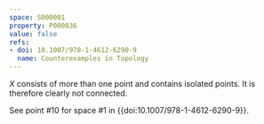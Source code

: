 ```yaml
---
space: S000001
property: P000036
value: false
refs:
- doi: 10.1007/978-1-4612-6290-9
  name: Counterexamples in Topology
---
```


$X$ consists of more than one point and contains isolated points.  It is therefore clearly not connected.

See point #10 for space #1 in {{doi:10.1007/978-1-4612-6290-9}}.

